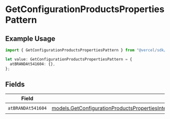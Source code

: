 # GetConfigurationProductsPropertiesPattern

## Example Usage

```typescript
import { GetConfigurationProductsPropertiesPattern } from "@vercel/sdk/models/getconfigurationproductsop.js";

let value: GetConfigurationProductsPropertiesPattern = {
  atBRANDAt541604: {},
};
```

## Fields

| Field                                                                                                                                                                                                                                          | Type                                                                                                                                                                                                                                           | Required                                                                                                                                                                                                                                       | Description                                                                                                                                                                                                                                    |
| ---------------------------------------------------------------------------------------------------------------------------------------------------------------------------------------------------------------------------------------------- | ---------------------------------------------------------------------------------------------------------------------------------------------------------------------------------------------------------------------------------------------- | ---------------------------------------------------------------------------------------------------------------------------------------------------------------------------------------------------------------------------------------------- | ---------------------------------------------------------------------------------------------------------------------------------------------------------------------------------------------------------------------------------------------- |
| `atBRANDAt541604`                                                                                                                                                                                                                              | [models.GetConfigurationProductsPropertiesIntegrationsResponse200ApplicationJSONResponseBodyProductsAtBRANDAt541604](../models/getconfigurationproductspropertiesintegrationsresponse200applicationjsonresponsebodyproductsatbrandat541604.md) | :heavy_check_mark:                                                                                                                                                                                                                             | N/A                                                                                                                                                                                                                                            |